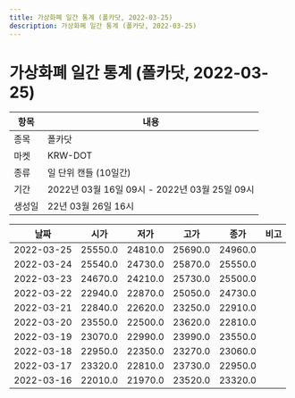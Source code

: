 ```yaml
---
title: 가상화폐 일간 통계 (폴카닷, 2022-03-25)
description: 가상화폐 일간 통계 (폴카닷, 2022-03-25)
---
```


가상화폐 일간 통계 (폴카닷, 2022-03-25)
===

|항목|내용|
|--|--|
|종목|폴카닷|
|마켓|KRW-DOT|
|종류|일 단위 캔들 (10일간)|
|기간|2022년 03월 16일 09시 - 2022년 03월 25일 09시|
|생성일|22년 03월 26일 16시|


|날짜|시가|저가|고가|종가|비고|
|--|--|--|--|--|--|
|2022-03-25|25550.0|24810.0|25690.0|24960.0|    |
|2022-03-24|25540.0|24730.0|25870.0|25550.0|    |
|2022-03-23|24670.0|24210.0|25730.0|25500.0|    |
|2022-03-22|22940.0|22870.0|25050.0|24730.0|    |
|2022-03-21|22840.0|22620.0|23250.0|22910.0|    |
|2022-03-20|23550.0|22500.0|23620.0|22810.0|    |
|2022-03-19|23070.0|22990.0|23990.0|23550.0|    |
|2022-03-18|22950.0|22350.0|23270.0|23060.0|    |
|2022-03-17|23320.0|22810.0|23730.0|22950.0|    |
|2022-03-16|22010.0|21970.0|23520.0|23320.0|    |
